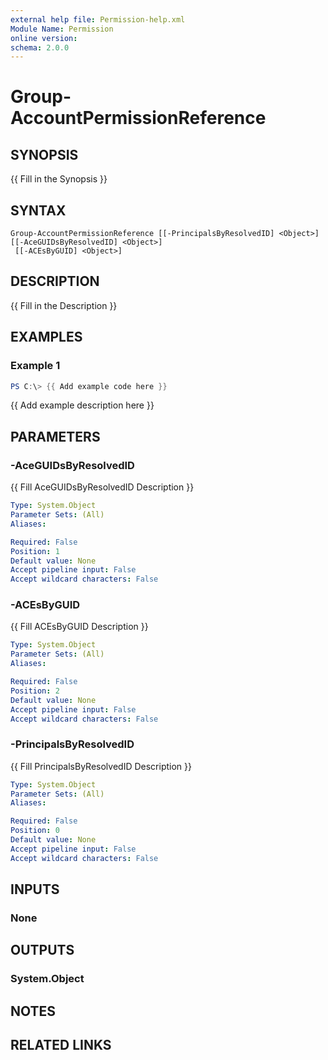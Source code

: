 ```yaml
---
external help file: Permission-help.xml
Module Name: Permission
online version:
schema: 2.0.0
---
```


# Group-AccountPermissionReference

## SYNOPSIS
{{ Fill in the Synopsis }}

## SYNTAX

```
Group-AccountPermissionReference [[-PrincipalsByResolvedID] <Object>] [[-AceGUIDsByResolvedID] <Object>]
 [[-ACEsByGUID] <Object>]
```

## DESCRIPTION
{{ Fill in the Description }}

## EXAMPLES

### Example 1
```powershell
PS C:\> {{ Add example code here }}
```

{{ Add example description here }}

## PARAMETERS

### -AceGUIDsByResolvedID
{{ Fill AceGUIDsByResolvedID Description }}

```yaml
Type: System.Object
Parameter Sets: (All)
Aliases:

Required: False
Position: 1
Default value: None
Accept pipeline input: False
Accept wildcard characters: False
```

### -ACEsByGUID
{{ Fill ACEsByGUID Description }}

```yaml
Type: System.Object
Parameter Sets: (All)
Aliases:

Required: False
Position: 2
Default value: None
Accept pipeline input: False
Accept wildcard characters: False
```

### -PrincipalsByResolvedID
{{ Fill PrincipalsByResolvedID Description }}

```yaml
Type: System.Object
Parameter Sets: (All)
Aliases:

Required: False
Position: 0
Default value: None
Accept pipeline input: False
Accept wildcard characters: False
```

## INPUTS

### None

## OUTPUTS

### System.Object
## NOTES

## RELATED LINKS
